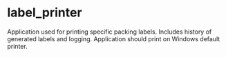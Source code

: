 # label_printer

Application used for printing specific packing labels.
Includes history of generated labels and logging.
Application should print on Windows default printer.

